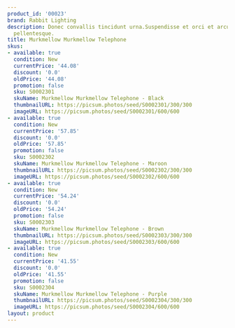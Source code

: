 ```yaml
---
product_id: '00023'
brand: Rabbit Lighting
description: Donec convallis tincidunt urna.Suspendisse et orci et arcu porttitor
  pellentesque.
title: Murkmellow Murkmellow Telephone
skus:
- available: true
  condition: New
  currentPrice: '44.08'
  discount: '0.0'
  oldPrice: '44.08'
  promotion: false
  sku: S0002301
  skuName: Murkmellow Murkmellow Telephone - Black
  thumbnailURL: https://picsum.photos/seed/S0002301/300/300
  imageURL: https://picsum.photos/seed/S0002301/600/600
- available: true
  condition: New
  currentPrice: '57.85'
  discount: '0.0'
  oldPrice: '57.85'
  promotion: false
  sku: S0002302
  skuName: Murkmellow Murkmellow Telephone - Maroon
  thumbnailURL: https://picsum.photos/seed/S0002302/300/300
  imageURL: https://picsum.photos/seed/S0002302/600/600
- available: true
  condition: New
  currentPrice: '54.24'
  discount: '0.0'
  oldPrice: '54.24'
  promotion: false
  sku: S0002303
  skuName: Murkmellow Murkmellow Telephone - Brown
  thumbnailURL: https://picsum.photos/seed/S0002303/300/300
  imageURL: https://picsum.photos/seed/S0002303/600/600
- available: true
  condition: New
  currentPrice: '41.55'
  discount: '0.0'
  oldPrice: '41.55'
  promotion: false
  sku: S0002304
  skuName: Murkmellow Murkmellow Telephone - Purple
  thumbnailURL: https://picsum.photos/seed/S0002304/300/300
  imageURL: https://picsum.photos/seed/S0002304/600/600
layout: product
---
```

